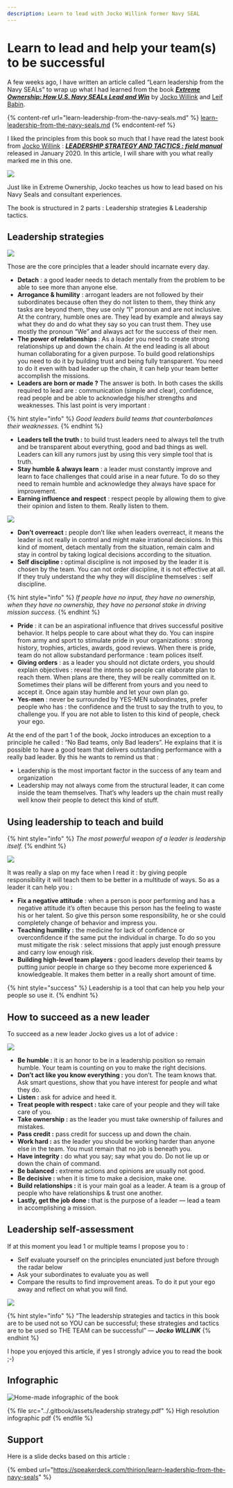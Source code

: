 ```yaml
---
description: Learn to lead with Jocko Willink former Navy SEAL
---
```


# Learn to lead and help your team(s) to be successful

A few weeks ago, I have written an article called “Learn leadership from the Navy SEALs” to wrap up what I had learned from the book [_**Extreme Ownership: How U.S. Navy SEALs Lead and Win**_](https://www.amazon.com/Extreme-Ownership-U-S-Navy-SEALs-ebook/dp/B00VE4Y0Z2) by [Jocko Willink](https://twitter.com/jockowillink) and [Leif Babin](https://twitter.com/LeifBabin).

{% content-ref url="learn-leadership-from-the-navy-seals.md" %}
[learn-leadership-from-the-navy-seals.md](learn-leadership-from-the-navy-seals.md)
{% endcontent-ref %}

I liked the principles from this book so much that I have read the latest book from [Jocko Willink](https://twitter.com/jockowillink) : [_**LEADERSHIP STRATEGY AND TACTICS : field manual**_](https://www.amazon.com/Leadership-Strategy-Tactics-Field-Manual/dp/1250226848) released in January 2020. In this article, I will share with you what really marked me in this one.

![](https://miro.medium.com/max/224/1\*-l-A3uaK9X418m5a43dJIA.png)

Just like in Extreme Ownership, Jocko teaches us how to lead based on his Navy Seals and consultant experiences.&#x20;

The book is structured in 2 parts : Leadership strategies & Leadership tactics.

## Leadership strategies <a href="#257e" id="257e"></a>

![](https://miro.medium.com/max/2699/1\*YLhq989f-tyCak578sfX5Q.png)

Those are the core principles that a leader should incarnate every day.

* **Detach** : a good leader needs to detach mentally from the problem to be able to see more than anyone else.
* **Arrogance & humility** : arrogant leaders are not followed by their subordinates because often they do not listen to them, they think any tasks are beyond them, they use only “I” pronoun and are not inclusive. At the contrary, humble ones are. They lead by example and always say what they do and do what they say so you can trust them. They use mostly the pronoun “We” and always act for the success of their men.
* **The power of relationships** : As a leader you need to create strong relationships up and down the chain. At the end leading is all about human collaborating for a given purpose. To build good relationships you need to do it by building trust and being fully transparent. You need to do it even with bad leader up the chain, it can help your team better accomplish the missions.
* **Leaders are born or made ?** The answer is both. In both cases the skills required to lead are : communication (simple and clear), confidence, read people and be able to acknowledge his/her strengths and weaknesses. This last point is very important :

{% hint style="info" %}
_Good leaders build teams that counterbalances their weaknesses._
{% endhint %}

* **Leaders tell the truth :** to build trust leaders need to always tell the truth and be transparent about everything, good and bad things as well. Leaders can kill any rumors just by using this very simple tool that is truth.
* **Stay humble & always learn** : a leader must constantly improve and learn to face challenges that could arise in a near future. To do so they need to remain humble and acknowledge they always have space for improvement.
* **Earning influence and respect** : respect people by allowing them to give their opinion and listen to them. Really listen to them.

![](https://miro.medium.com/max/2699/1\*AYLglGLmbiOi4RzrtCulzQ.png)

* **Don’t overreact :** people don’t like when leaders overreact, it means the leader is not really in control and might make irrational decisions. In this kind of moment, detach mentally from the situation, remain calm and stay in control by taking logical decisions according to the situation.
* **Self discipline :** optimal discipline is not imposed by the leader it is chosen by the team. You can not order discipline, it is not effective at all. If they truly understand the why they will discipline themselves : self discipline.

{% hint style="info" %}
_If people have no input, they have no ownership, when they have no ownership, they have no personal stake in driving mission success._
{% endhint %}

* **Pride** : it can be an aspirational influence that drives successful positive behavior. It helps people to care about what they do. You can inspire from army and sport to stimulate pride in your organizations : strong history, trophies, articles, awards, good reviews. When there is pride, team do not allow substandard performance : team polices itself.
* **Giving orders** : as a leader you should not dictate orders, you should explain objectives : reveal the intents so people can elaborate plan to reach them. When plans are there, they will be really committed on it. Sometimes their plans will be different from yours and you need to accept it. Once again stay humble and let your own plan go.
* **Yes-men** : never be surrounded by YES-MEN subordinates, prefer people who has : the confidence and the trust to say the truth to you, to challenge you. If you are not able to listen to this kind of people, check your ego.

At the end of the part 1 of the book, Jocko introduces an exception to a principle he called : “No Bad teams, only Bad leaders”. He explains that it is possible to have a good team that delivers outstanding performance with a really bad leader. By this he wants to remind us that :

* Leadership is the most important factor in the success of any team and organization
* Leadership may not always come from the structural leader, it can come inside the team themselves. That’s why leaders up the chain must really well know their people to detect this kind of stuff.

## **Using leadership to teach and build** <a href="#9afe" id="9afe"></a>

{% hint style="info" %}
_The most powerful weapon of a leader is leadership itself._
{% endhint %}

![](https://miro.medium.com/max/2699/1\*4qZcNfF1-pfr\_kEfB65DcA.png)

It was really a slap on my face when I read it : by giving people responsibility it will teach them to be better in a multitude of ways. So as a leader it can help you :

* **Fix a negative attitude** : when a person is poor performing and has a negative attitude it’s often because this person has the feeling to waste his or her talent. So give this person some responsibility, he or she could completely change of behavior and impress you.
* **Teaching humility :** the medicine for lack of confidence or overconfidence if the same put the individual in charge. To do so you must mitigate the risk : select missions that apply just enough pressure and carry low enough risk.
* **Building high-level team players :** good leaders develop their teams by putting junior people in charge so they become more experienced & knowledgeable. It makes them better in a really short amount of time.

{% hint style="success" %}
Leadership is a tool that can help you help your people so use it.
{% endhint %}

## How to succeed as a new leader <a href="#3ac9" id="3ac9"></a>

To succeed as a new leader Jocko gives us a lot of advice :

![](https://miro.medium.com/max/2699/1\*6Xj7xyFcz2Gglk88wtwGdA.png)

* **Be humble :** it is an honor to be in a leadership position so remain humble. Your team is counting on you to make the right decisions.
* **Don’t act like you know everything :** you don’t. The team knows that. Ask smart questions, show that you have interest for people and what they do.
* **Listen :** ask for advice and heed it.
* **Treat people with respect :** take care of your people and they will take care of you.
* **Take ownership :** as the leader you must take ownership of failures and mistakes.
* **Pass credit :** pass credit for success up and down the chain.
* **Work hard :** as the leader you should be working harder than anyone else in the team. You must remain that no job is beneath you.
* **Have integrity :** do what you say; say what you do. Do not lie up or down the chain of command.
* **Be balanced :** extreme actions and opinions are usually not good.
* **Be decisive :** when it is time to make a decision, make one.
* **Build relationships :** it is your main goal as a leader. A team is a group of people who have relationships & trust one another.
* **Lastly, get the job done :** that is the purpose of a leader — lead a team in accomplishing a mission.

## Leadership self-assessment <a href="#2959" id="2959"></a>

If at this moment you lead 1 or multiple teams I propose you to :

* Self evaluate yourself on the principles enunciated just before through the radar below
* Ask your subordinates to evaluate you as well
* Compare the results to find improvement areas. To do it put your ego away and reflect on what you will find.

![](https://miro.medium.com/max/2699/1\*F0WDmmTcAanhGTdC1oCM8w.png)

{% hint style="info" %}
“The leadership strategies and tactics in this book are to be used not so YOU can be successful; these strategies and tactics are to be used so THE TEAM can be successful” — _**Jocko WILLINK**_
{% endhint %}

I hope you enjoyed this article, if yes I strongly advice you to read the book ;-)

## Infographic

![Home-made infographic of the book](<../.gitbook/assets/image (444).png>)

{% file src="../.gitbook/assets/leadership strategy.pdf" %}
High resolution infographic pdf
{% endfile %}

## Support

Here is a slide decks based on this article :

{% embed url="https://speakerdeck.com/thirion/learn-leadership-from-the-navy-seals" %}
